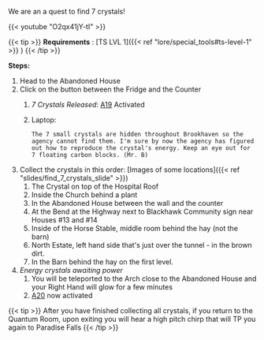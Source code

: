 We are an a quest to find 7 crystals!

{{< youtube "O2qx41jY-tI" >}}


{{< tip >}}
**Requirements** : [TS LVL 1]({{< ref "lore/special_tools#ts-level-1" >}}  )
{{< /tip >}}


**Steps:**

1. Head to the Abandoned House
2. Click on the button between the Fridge and the Counter
	1. _7 Crystals Released_: [A19](../../casebook/light_panel#a19) Activated
	2. Laptop:
	
		`The 7 small crystals are hidden throughout Brookhaven so the agency cannot find them. I'm sure by now the agency has figured out how to reproduce the crystal's energy. Keep an eye out for 7 floating carbon blocks. (Mr. B)`
3. Collect the crystals in this order: [Images of some locations]({{< ref "slides/find_7_crystals_slide" >}})
	1. The Crystal on top of the Hospital Roof
	2. Inside the Church behind a plant
	3. In the Abandoned House between the wall and the counter
	4. At the Bend at the Highway next to Blackhawk Community sign near Houses #13 and #14
	5. Inside of the Horse Stable, middle room behind the hay (not the barn)
	6. North Estate, left hand side that's just over the tunnel - in the brown dirt.
	7. In the Barn behind the hay on the first level.
4. _Energy crystals awaiting power_
	1. You will be teleported to the Arch close to the Abandoned House and your Right Hand will glow for a few minutes
	2. [A20](../../casebook/light_panel#a20) now activated


{{< tip >}}	
After you have finished collecting all crystals, if you return to the Quantum Room, upon exiting you will hear a high pitch chirp that will TP you again to Paradise Falls
{{< /tip >}}